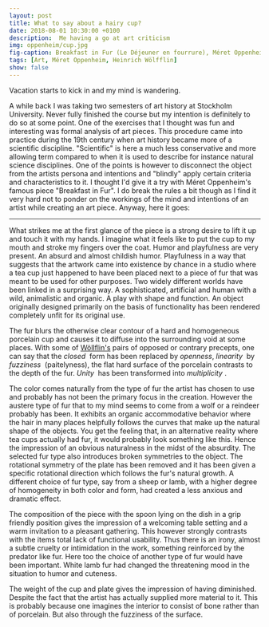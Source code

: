 ```yaml
---
layout: post
title: What to say about a hairy cup?
date: 2018-08-01 10:30:00 +0100
description:  Me having a go at art criticism
img: oppenheim/cup.jpg
fig-caption: Breakfast in Fur (Le Déjeuner en fourrure), Méret Oppenheim
tags: [Art, Méret Oppenheim, Heinrich Wölfflin]
show: false
---
```

Vacation starts to kick in and my mind is wandering.

A while back I was taking two semesters of art history at Stockholm University. Never fully finished the course but my intention is definitely to do so at some point. One of the exercises that I thought was fun and interesting was formal analysis of art pieces. This procedure came into practice during the 19th century when art history became more of a scientific discipline. "Scientific" is here a much less conservative and more allowing term compared to when it is used to describe for instance natural science disciplines. One of the points is however to disconnect the object from the artists persona and intentions and "blindly" apply certain criteria and characteristics to it. I thought I'd give it a try with Méret Oppenheim's famous piece "Breakfast in Fur". I do break the rules a bit though as I find it very hard not to ponder on the workings of the mind and intentions of an artist while creating an art piece. Anyway, here it goes:

---

What strikes me at the first glance of the piece is a strong desire to lift it up and touch it with my hands. I imagine what it feels like to put the cup to my mouth and stroke my fingers over the coat. Humor and playfulness are very present. An absurd and almost childish humor. Playfulness in a way that suggests that the artwork came into existence by chance in a studio where a tea cup just happened to have been placed next to a piece of fur  that was meant to be used for other purposes. Two widely different worlds have been linked in a surprising way. A sophisticated, artificial and human with a wild, animalistic and organic. A play with shape and function. An object originally designed primarily on the basis of functionality has been rendered completely unfit for its original use.

The fur blurs the otherwise clear contour of a hard and homogeneous porcelain cup and causes it to diffuse into the surrounding void at some places. With some of [Wöllflin's](https://en.wikipedia.org/wiki/Heinrich_W%C3%B6lfflin) pairs of opposed or contrary precepts, one can say that the _closed_&nbsp; form has been replaced by _openness_, _linearity_&nbsp; by _fuzziness_&nbsp; (paitelyness), the flat hard surface of the porcelain contrasts to the depth of the fur. _Unity_&nbsp; has been transformed into _multiplicity_&nbsp;. 

The color comes naturally from the type of fur the artist has chosen to use and probably has not been the primary focus in the creation. However the austere type of fur that to my mind seems to come from a wolf or a reindeer probably has been. It exhibits an organic accommodative behavior where the hair in many places helpfully follows the curves that make up the natural shape of the objects. You get the feeling that, in an alternative reality where tea cups actually had fur, it would probably look something like this. Hence the impression of an obvious naturalness in the midst of the absurdity. The selected fur type also introduces broken symmetries to the object. The rotational symmetry of the plate has been removed and it has been given a specific rotational direction which follows the fur's natural growth. A different choice of fur type, say from a sheep or lamb, with a higher degree of homogeneity in both color and form, had created a less anxious and dramatic effect. 

The composition of the piece with the spoon lying on the dish in a grip friendly position gives the impression of a welcoming table setting and a warm invitation to a pleasant gathering. This however strongly contrasts with the items total lack of functional usability. Thus there is an irony, almost a subtle cruelty or intimidation in the work, something reinforced by the predator like fur. Here too the choice of another type of fur would have been important. White lamb fur had changed the threatening mood in the situation to humor and cuteness. 

The weight of the cup and plate gives the impression of having diminished. Despite the fact that the artist has actually supplied more material to it. This is probably because one imagines the interior to consist of bone rather than of porcelain. But also through the fuzziness of the surface.
